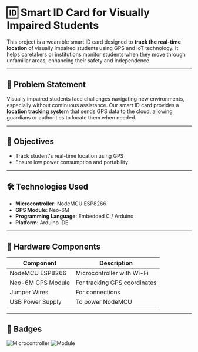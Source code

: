# 🆔 Smart ID Card for Visually Impaired Students

This project is a wearable smart ID card designed to **track the real-time location** of visually impaired students using GPS and IoT technology. It helps caretakers or institutions monitor students when they move through unfamiliar areas, enhancing their safety and independence.

---

## 📌 Problem Statement

Visually impaired students face challenges navigating new environments, especially without continuous assistance. Our smart ID card provides a **location tracking system** that sends GPS data to the cloud, allowing guardians or authorities to locate them when needed.

---

## 🎯 Objectives

- Track student's real-time location using GPS
- Ensure low power consumption and portability

---

## 🛠️ Technologies Used

- **Microcontroller**: NodeMCU ESP8266
- **GPS Module**: Neo-6M
- **Programming Language**: Embedded C / Arduino
- **Platform**: Arduino IDE


---

## 🔩 Hardware Components

| Component             | Description                    |
|----------------------|--------------------------------|
| NodeMCU ESP8266      | Microcontroller with Wi-Fi     |
| Neo-6M GPS Module     | For tracking GPS coordinates   |
| Jumper Wires         | For connections                |
| USB Power Supply     | To power NodeMCU               |


---

## 🏁 Badges

![Microcontroller](https://img.shields.io/badge/Microcontroller-ESP8266-blue)
![Module](https://img.shields.io/badge/GPS-Neo--6M-green)


